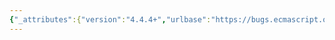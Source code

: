 ```yaml
---
{"_attributes":{"version":"4.4.4+","urlbase":"https://bugs.ecmascript.org/","maintainer":"dherman@mozilla.com"},"bug":{"bug_id":1997,"creation_ts":"2013-09-29 06:00:00 -0700","short_desc":"9.1.15.11, GetSuperBinding(obj): Preamble incorrectly refers to \"function object\"","delta_ts":"2013-10-29 09:44:51 -0700","product":"Draft for 6th Edition","component":"editorial issue","version":"Rev 19: September 27, 2013 Draft","rep_platform":"All","op_sys":"All","bug_status":"RESOLVED","resolution":"FIXED","priority":"Normal","bug_severity":"normal","everconfirmed":true,"reporter":{"uid":"andrebargull","name":"André Bargull"},"assigned_to":{"uid":"allen","name":"Allen Wirfs-Brock"},"long_desc":[{"commentid":5671,"comment_count":0,"who":{"uid":"andrebargull","name":"André Bargull"},"bug_when":"2013-09-29 06:00:32 -0700","thetext":"9.1.15.11, GetSuperBinding(obj), preamble:\n\n  The abstract operation is called with a function object obj as its argument.\n\n\nBut GetSuperBinding() is also called with non-function objects, therefore it should not describe its input argument as a \"function object\"."},{"commentid":5686,"comment_count":1,"who":{"uid":"allen","name":"Allen Wirfs-Brock"},"bug_when":"2013-09-30 12:20:49 -0700","thetext":"fixed in rev19 editor's draft"},{"commentid":5688,"comment_count":2,"who":{"uid":"allen","name":"Allen Wirfs-Brock"},"bug_when":"2013-09-30 12:22:49 -0700","thetext":"(In reply to comment #1)\n> fixed in rev19 editor's draft\n\noops mske that rev20"},{"commentid":6035,"comment_count":3,"who":{"uid":"allen","name":"Allen Wirfs-Brock"},"bug_when":"2013-10-29 09:44:51 -0700","thetext":"fixed in rev20 draft, Oct. 28, 2013"}]}}
---
```

